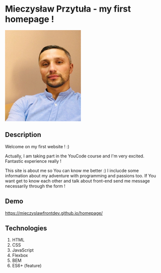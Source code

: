 # Mieczysław Przytuła - my first homepage !

<img class="section__myPhoto js-myPhoto" src="./img/my photo.jpg" alt="Moje zdjecie" width=250px height=300px>

## Description

Welcome on my first website ! :) 

Actually, I am taking part in the YouCode course and I'm very excited. Fantastic experience really ! 

This site is about me so You can know me better :)
I inclucde some information about my adventure with programming and passions too.
If You want get to know each other and talk about front-end send me message necessarily through the form !

## Demo

https://mieczyslawfrontdev.github.io/homepage/

## Technologies

1. HTML
2. CSS
3. JavaScript
4. Flexbox
5. BEM
6. ES6+ (feature) 



